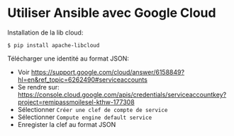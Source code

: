 # Utiliser Ansible avec Google Cloud

Installation de la lib cloud:

    $ pip install apache-libcloud
    
Télécharger une identité au format JSON:
- Voir https://support.google.com/cloud/answer/6158849?hl=en&ref_topic=6262490#serviceaccounts
- Se rendre sur: https://console.cloud.google.com/apis/credentials/serviceaccountkey?project=remipassmoilesel-kthw-177308
- Sélectionner `Créer une clef de compte de service`
- Sélectionner `Compute engine default service`
- Enregister la clef au format JSON